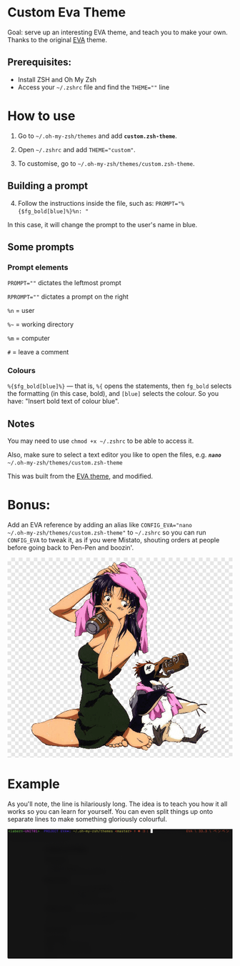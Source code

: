 # Custom Eva Theme

Goal: serve up an interesting EVA theme, and teach you to make your own. Thanks to the original [EVA](https://github.com/garyblocks/eva-zsh-theme) theme.

## Prerequisites: 
- Install ZSH and Oh My Zsh
- Access your <code>~/.zshrc</code> file and find the <code>THEME=""</code> line

# How to use

1. Go to <code>~/.oh-my-zsh/themes</code> and add **<code>custom.zsh-theme</code>**.
2. Open <code>~/.zshrc</code> and add <code>THEME="custom"</code>.

3. To customise, go to <code>~/.oh-my-zsh/themes/custom.zsh-theme</code>.

## Building a prompt
4. Follow the instructions inside the file, such as: <code>PROMPT="%{$fg_bold[blue]%}%n: "</code> 

In this case, it will change the prompt to the user's name in blue.

## Some prompts

### Prompt elements

<code>PROMPT=""</code> dictates the leftmost prompt

<code>RPROMPT=""</code> dictates a prompt on the right

<code>%n</code> = user

<code>%~</code> = working directory

<code>%m</code> = computer

<code>#</code> = leave a comment

### Colours
<code>%{$fg_bold[blue]%}</code> — that is, <code>%{</code> opens the statements, then <code>fg_bold</code> selects the formatting (in this case, bold), and <code>[blue]</code> selects the colour. So you have: "Insert bold text of colour blue".

## Notes

You may need to use <code>chmod +x ~/.zshrc</code> to be able to access it.

Also, make sure to select a text editor you like to open the files, e.g. <code>***nano*** ~/.oh-my-zsh/themes/custom.zsh-theme</code>

This was built from the [EVA theme](https://github.com/garyblocks/eva-zsh-theme), and modified.

# Bonus:
Add an EVA reference by adding an alias like <code>CONFIG_EVA="nano \~/.oh-my-zsh/themes/custom.zsh-theme"</code> to <code>~/.zshrc</code> so you can run <code>CONFIG_EVA</code> to tweak it, as if you were Mistato, shouting orders at people before going back to Pen-Pen and boozin'.

![Misato and Pen-Pen](/images/Misato.png)

# Example 

As you'll note, the line is hilariously long. The idea is to teach you how it all works so you can learn for yourself. You can even split things up onto separate lines to make something gloriously colourful.

![Example of the theme](/images/Example.jpg)
